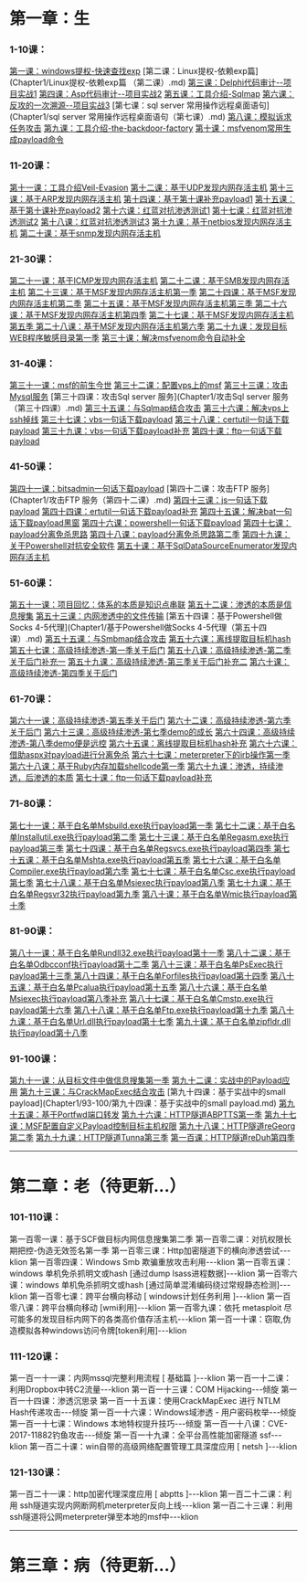 #  第一章：生
### 1-10课：
[第一课：windows提权-快速查找exp](Chapter1/windows提权-快速查找exp（第一课）.md)
[第二课：Linux提权-依赖exp篇](Chapter1/Linux提权-依赖exp篇 （第二课）.md)
[第三课：Delphi代码审计--项目实战1](Chapter1/Delphi代码审计--项目实战1（第三课）.md)
[第四课：Asp代码审计--项目实战2](Chapter1/Asp代码审计--项目实战2（第四课）.md)
[第五课：工具介绍-Sqlmap](Chapter1/工具介绍-Sqlmap（第五课）.md)
[第六课：反攻的一次溯源--项目实战3](Chapter1/反攻的一次溯源--项目实战3（第六课）.md)
[第七课：sql server 常用操作远程桌面语句](Chapter1/sql server 常用操作远程桌面语句（第七课）.md)
[第八课：模拟诉求任务攻击](Chapter1/模拟诉求任务攻击（第八课）.md)
[第九课：工具介绍-the-backdoor-factory](Chapter1/工具介绍-the-backdoor-factory（第九课）.md)
[第十课：msfvenom常用生成payload命令](Chapter1/msfvenom常用生成payload命令（第十课）.md)

### 11-20课：
[第十一课：工具介绍Veil-Evasion](Chapter1/工具介绍Veil-Evasion（第十一课）.md)
[第十二课：基于UDP发现内网存活主机](Chapter1/基于UDP发现内网存活主机（第十二课）.md)
[第十三课：基于ARP发现内网存活主机](Chapter1/基于ARP发现内网存活主机（第十三课）.md)
[第十四课：基于第十课补充payload1](Chapter1/基于第十课补充payload1（第十四课）.md)
[第十五课：基于第十课补充payload2](Chapter1/基于第十课补充payload2（第十五课）.md)
[第十六课：红蓝对抗渗透测试1](Chapter1/红蓝对抗渗透测试1（第十六课）.md)
[第十七课：红蓝对抗渗透测试2](Chapter1/红蓝对抗渗透测试2（第十七课）.md)
[第十八课：红蓝对抗渗透测试3](Chapter1/18/第十八课：红蓝对抗渗透测试3.md)
[第十九课：基于netbios发现内网存活主机](Chapter1/基于netbios发现内网存活主机（第十九课）.md)
[第二十课：基于snmp发现内网存活主机](Chapter1/基于snmp发现内网存活主机（第二十课）.md)
### 21-30课：
[第二十一课：基于ICMP发现内网存活主机](Chapter1/21-30/第二十一课：基于ICMP发现内网存活主机.md)
[第二十二课：基于SMB发现内网存活主机](Chapter1/21-30/第二十二课：基于SMB发现内网存活主机.md)
[第二十三课：基于MSF发现内网存活主机第一季](Chapter1/21-30/第二十三课：基于MSF发现内网存活主机第一季.md)
[第二十四课：基于MSF发现内网存活主机第二季](Chapter1/21-30/第二十四课：基于MSF发现内网存活主机第二季.md)
[第二十五课：基于MSF发现内网存活主机第三季 ](Chapter1/21-30/第二十五课：基于MSF发现内网存活主机第三季.md)
[第二十六课：基于MSF发现内网存活主机第四季](Chapter1/21-30/第二十六课：基于MSF发现内网存活主机第四季.md)
[第二十七课：基于MSF发现内网存活主机第五季 ](Chapter1/21-30/第二十七课：基于MSF发现内网存活主机第五季.md)
[第二十八课：基于MSF发现内网存活主机第六季](Chapter1/21-30/第二十八课：基于MSF发现内网存活主机第六季.md)
[第二十九课：发现目标WEB程序敏感目录第一季](Chapter1/21-30/第二十九课：发现目标WEB程序敏感目录第一季.md)
[第三十课：解决msfvenom命令自动补全](Chapter1/21-30/第三十课：解决msfvenom命令自动补全.md)
### 31-40课：
[第三十一课：msf的前生今世](Chapter1/msf的前生今世（第三十一课）.md)
[第三十二课：配置vps上的msf](Chapter1/配置vps上的msf（第三十二课）.md)
[第三十三课：攻击Mysql服务](Chapter1/攻击Mysql服务（第三十三课）.md)
[第三十四课：攻击Sql server 服务](Chapter1/攻击Sql server 服务（第三十四课）.md)
[第三十五课：与Sqlmap结合攻击](Chapter1/与Sqlmap结合攻击（第三十五课）.md)
[第三十六课：解决vps上ssh掉线](Chapter1/解决vps上ssh掉线（第三十六课）.md)
[第三十七课：vbs一句话下载payload](Chapter1/vbs一句话下载payload（第三十七课）.md)
[第三十八课：certutil一句话下载payload](Chapter1/certutil一句话下载payload（第三十八课）.md)
[第三十九课：vbs一句话下载payload补充](Chapter1/vbs一句话下载payload补充（第三十九课）.md)
[第四十课：ftp一句话下载payload](Chapter1/ftp一句话下载payload（第四十课）.md)
### 41-50课：
[第四十一课：bitsadmin一句话下载payload](Chapter1/bitsadmin一句话下载payload（第四十一课）.md)
[第四十二课：攻击FTP 服务](Chapter1/攻击FTP 服务（第四十二课）.md)
[第四十三课：js一句话下载payload](Chapter1/js一句话下载payload（第四十三课）.md)
[第四十四课：ertutil一句话下载payload补充](Chapter1/ertutil一句话下载payload补充（第四十四课）.md)
[第四十五课：解决bat一句话下载payload黑窗](Chapter1/解决bat一句话下载payload黑窗（第四十五课）.md)
[第四十六课：powershell一句话下载payload](Chapter1/powershell一句话下载payload（第四十六课）.md)
[第四十七课：payload分离免杀思路](Chapter1/payload分离免杀思路（第四十七课）.md)
[第四十八课：payload分离免杀思路第二季](Chapter1/payload分离免杀思路第二季（第四十八课）.md)
[第四十九课：关于Powershell对抗安全软件](Chapter1/关于Powershell对抗安全软件（第四十九课）.md)
[第五十课：基于SqlDataSourceEnumerator发现内网存活主机](Chapter1/基于SqlDataSourceEnumerator发现内网存活主机（第五十课））.md)
### 51-60课：
[第五十一课：项目回忆：体系的本质是知识点串联](Chapter1/项目回忆：体系的本质是知识点串联（第五十一课）.md)
[第五十二课：渗透的本质是信息搜集](Chapter1/渗透的本质是信息搜集（第五十二课））.md)
[第五十三课：内网渗透中的文件传输](Chapter1/内网渗透中的文件传输（第五十三课）.md)
[第五十四课：基于Powershell做Socks 4-5代理](Chapter1/基于Powershell做Socks 4-5代理（第五十四课）.md)
[第五十五课：与Smbmap结合攻击](Chapter1/与Smbmap结合攻击（第五十五课）.md)
[第五十六课：离线提取目标机hash](Chapter1/离线提取目标机hash（第五十六课）.md)
[第五十七课：高级持续渗透-第一季关于后门](Chapter1/高级持续渗透-第一季关于后门（第五十七课）.md)
[第五十八课：高级持续渗透-第二季关于后门补充一](Chapter1/高级持续渗透-第二季关于后门补充一（第五十八课）.md)
[第五十九课：高级持续渗透-第三季关于后门补充二](Chapter1/高级持续渗透-第三季关于后门补充二（第五十九课）.md)
[第六十课：高级持续渗透-第四季关于后门](Chapter1/高级持续渗透-第四季关于后门（第六十课）.md)
### 61-70课：
[第六十一课：高级持续渗透-第五季关于后门](Chapter1/61-65/第六十一课：高级持续渗透-第五季关于后门.md)
[第六十二课：高级持续渗透-第六季关于后门](Chapter1/61-65/第六十二课：高级持续渗透-第六季关于后门.md)
[第六十三课：高级持续渗透-第七季demo的成长](Chapter1/61-65/第六十三课：高级持续渗透-第七季demo的成长.md)
[第六十四课：高级持续渗透-第八季demo便是远控](Chapter1/61-65/第六十四课：高级持续渗透-第八季demo便是远控.md)
[第六十五课：离线提取目标机hash补充](Chapter1/61-65/第六十五课：离线提取目标机hash补充.md)
[第六十六课：借助aspx对payload进行分离免杀](Chapter1/66-70/第六十六课：借助aspx对payload进行分离免杀.md)
[第六十七课：meterpreter下的irb操作第一季](Chapter1/66-70/第六十七课：meterpreter下的irb操作第一季.md)
[第六十八课：基于Ruby内存加载shellcode第一季](Chapter1/66-70/第六十八课：基于Ruby内存加载shellcode第一季.md)
[第六十九课：渗透，持续渗透，后渗透的本质](Chapter1/66-70/第六十九课：渗透，持续渗透，后渗透的本质.md)
[第七十课：ftp一句话下载payload补充](Chapter1/66-70/第七十课：ftp一句话下载payload补充.md)
### 71-80课：
[第七十一课：基于白名单Msbuild.exe执行payload第一季](Chapter1/71-74/第七十一课：基于白名单Msbuild.exe执行payload第一季.md)
[第七十二课：基于白名单Installutil.exe执行payload第二季](Chapter1/71-74/第七十二课：基于白名单Installutil.exe执行payload第二季.md)
[第七十三课：基于白名单Regasm.exe执行payload第三季](Chapter1/71-74/第七十三课：基于白名单Regasm.exe执行payload第三季.md)
[第七十四课：基于白名单Regsvcs.exe执行payload第四季 ](Chapter1/71-74/第七十四课：基于白名单regsvcs.exe执行payload第四季.md)
[第七十五课：基于白名单Mshta.exe执行payload第五季](Chapter1/75-77/第七十五课：基于白名单Mshta.exe执行payload第五季.md)
[第七十六课：基于白名单Compiler.exe执行payload第六季](Chapter1/75-77/第七十六课：基于白名单Compiler.exe执行payload第六季.md)
[第七十七课：基于白名单Csc.exe执行payload第七季](Chapter1/75-77/第七十七课：基于白名单Csc.exe执行payload第七季.md)
[第七十八课：基于白名单Msiexec执行payload第八季](Chapter1/78-80/第七十八课：基于白名单Msiexec执行payload第八季.md)
[第七十九课：基于白名单Regsvr32执行payload第九季](Chapter1/78-80/第七十九课：基于白名单Regsvr32执行payload第九季.md)
[第八十课：基于白名单Wmic执行payload第十季](Chapter1/78-80/第八十课：基于白名单Wmic执行payload第十季.md)
### 81-90课：
[第八十一课：基于白名单Rundll32.exe执行payload第十一季](Chapter1/81-90/第八十一课：基于白名单Rundll32.exe执行payload第十一季.md)
[第八十二课：基于白名单Odbcconf执行payload第十二季](Chapter1/81-90/第八十二课：基于白名单Odbcconf执行payload第十二季.md)
[第八十三课：基于白名单PsExec执行payload第十三季 ](Chapter1/81-90/第八十三课：基于白名单PsExec执行payload第十三季.md)
[第八十四课：基于白名单Forfiles执行payload第十四季](Chapter1/81-90/第八十四课：基于白名单Forfiles执行payload第十四季.md)
[第八十五课：基于白名单Pcalua执行payload第十五季](Chapter1/81-90/第八十五课：基于白名单Pcalua执行payload第十五季.md)
[第八十六课：基于白名单Msiexec执行payload第八季补充](Chapter1/81-90/第八十六课：基于白名单Msiexec执行payload第八季补充.md)
[第八十七课：基于白名单Cmstp.exe执行payload第十六季](Chapter1/81-90/第八十七课：基于白名单Cmstp.exe执行payload第十六季.md)
[第八十八课：基于白名单Ftp.exe执行payload第十九季](Chapter1/81-90/第八十八课：基于白名单Ftp.exe执行payload第十九季.md)
[第八十九课：基于白名单Url.dll执行payload第十七季](Chapter1/81-90/第八十九课：基于白名单Url.dll执行payload第十七季.md)
[第九十课：基于白名单zipfldr.dll执行payload第十八季](Chapter1/81-90/第九十课：基于白名单zipfldr.dll执行payload第十八季.md)
### 91-100课：
[第九十一课：从目标文件中做信息搜集第一季](Chapter1/91-92/第九十一课：从目标文件中做信息搜集第一季.md)
[第九十二课：实战中的Payload应用](Chapter1/91-92/第九十二课：实战中的Payload应用.md)
[第九十三课：与CrackMapExec结合攻击](Chapter1/93-100/第九十三课：与CrackMapExec结合攻击.md)
[第九十四课：基于实战中的small payload](Chapter1/93-100/第九十四课：基于实战中的small payload.md)
[第九十五课：基于Portfwd端口转发](Chapter1/93-100/第九十五课：基于Portfwd端口转发.md)
[第九十六课：HTTP隧道ABPTTS第一季](Chapter1/93-100/第九十六课：HTTP隧道ABPTTS第一季.md)
[第九十七课：MSF配置自定义Payload控制目标主机权限](Chapter1/93-100/第九十七课：MSF配置自定义Payload控制目标主机权限.md)
[第九十八课：HTTP隧道reGeorg第二季](Chapter1/93-100/第九十八课：HTTP隧道reGeorg第二季.md)
[第九十九课：HTTP隧道Tunna第三季](Chapter1/93-100/第九十九课：HTTP隧道Tunna第三季.md)
[第一百课：HTTP隧道reDuh第四季](Chapter1/93-100/第一百课：HTTP隧道reDuh第四季.md)

-------

# 第二章：老（待更新...）
### 101-110课：
第一百零一课：基于SCF做目标内网信息搜集第二季
第一百零二课：对抗权限长期把控-伪造无效签名第一季
第一百零三课：Http加密隧道下的横向渗透尝试---klion
第一百零四课：Windows Smb 欺骗重放攻击利用---klion
第一百零五课：windows 单机免杀抓明文或hash [通过dump lsass进程数据]---klion
第一百零六课：windows 单机免杀抓明文或hash [通过简单混淆编码绕过常规静态检测]---klion
第一百零七课：跨平台横向移动 [ windows计划任务利用 ]---klion
第一百零八课：跨平台横向移动 [wmi利用]---klion
第一百零九课：依托 metasploit 尽可能多的发现目标内网下的各类高价值存活主机---klion
第一百一十课：窃取,伪造模拟各种windows访问令牌[token利用]---klion
### 111-120课：
第一百一十一课：内网mssql完整利用流程 [ 基础篇 ]---klion
第一百一十二课：利用Dropbox中转C2流量---klion
第一百一十三课：COM Hijacking---倾旋
第一百一十四课：渗透沉思录
第一百一十五课：使用CrackMapExec 进行 NTLM Hash传递攻击---倾旋
第一百一十六课：Windows域渗透 - 用户密码枚举---倾旋
第一百一十七课：Windows 本地特权提升技巧---倾旋
第一百一十八课：CVE-2017-11882钓鱼攻击---倾旋
第一百一十九课：全平台高性能加密隧道 ssf---klion
第一百二十课：win自带的高级网络配置管理工具深度应用 [ netsh ]---klion

### 121-130课：
第一百二十一课：http加密代理深度应用 [ abptts ]---klion
第一百二十二课：利用 ssh隧道实现内网断网机meterpreter反向上线---klion
第一百二十三课：利用ssh隧道将公网meterpreter弹至本地的msf中---klion

-------

# 第三章：病（待更新...）

